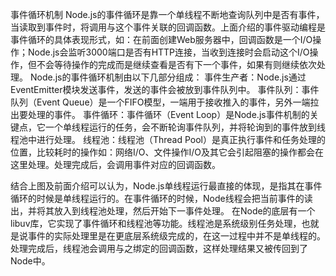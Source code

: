 事件循环机制
Node.js的事件循环是靠一个单线程不断地查询队列中是否有事件，当读取到事件时，将调用与这个事件关联的回调函数。上面介绍的事件驱动编程是事件循环的具体表现形式，如：在前面创建Web服务器中，回调函数是一个I/O操作；Node.js会监听3000端口是否有HTTP连接，当收到连接时会启动这个I/O操作，但不会等待操作的完成而是继续查看是否有下一个事件，如果有则继续依次处理。
Node.js的事件循环机制由以下几部分组成：
事件生产者：Node.js通过EventEmitter模块发送事件，发送的事件会被放到事件队列中。
事件队列：事件队列（Event Queue）是一个FIFO模型，一端用于接收推入的事件，另外一端拉出要处理的事件。
事件循环：事件循环（Event Loop）是Node.js事件机制的关键点，它一个单线程运行的任务，会不断轮询事件队列，并将轮询到的事件放到线程池中进行处理。
线程池：线程池（Thread Pool）是真正执行事件和任务处理的位置，比较耗时的操作如：网络I/O、文件操作I/O及其它会引起阻塞的操作都会在这里处理。处理完成后，会调用事件对应的回调函数。

结合上图及前面介绍可以认为，Node.js单线程运行最直接的体现，是指其在事件循环的时候是单线程运行的。在事件循环的时候，Node线程会把当前事件的读出，并将其放入到线程池处理，然后开始下一事件处理。
在Node的底层有一个libuv库，它实现了事件循环和线程池等功能。线程池是系统级别任务处理，也就是说事件的实际处理里是在更底层系统级完成的，在这一过程中并不是单线程的。处理完成后，线程池会调用与之绑定的回调函数，这样处理结果又被传回到了Node中。